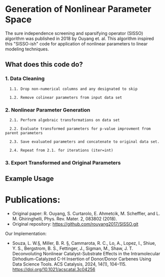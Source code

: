 # Generation of Nonlinear Parameter Space
The sure independence screening and sparsifying operator (SISSO) algorithm was published in 2018 by Ouyang et. al. This algorithm inspired this "SISSO-ish" code for application of nonlinear parameters to linear modeling techniques.

## What does this code do?
### 1. Data Cleaning
      1.1. Drop non-numerical columns and any designated to skip
   
      1.2. Remove colinear parameters from input data set
### 2. Nonlinear Parameter Generation
      2.1. Perform algebraic transformations on data set
   
      2.2. Evaluate transformed parameters for p-value improvment from parent parameters
   
      2.3. Save evaluated parameters and concatenate to original data set.
   
      2.4. Repeat from 2.1. for iterations (iter=int)
### 3. Export Transformed and Original Parameters

## Example Usage

# Publications:
- Original paper: R. Ouyang, S. Curtarolo, E. Ahmetcik, M. Scheffler, and L. M. Ghiringhelli, Phys. Rev. Mater. 2, 083802 (2018).
- Original repository: https://github.com/rouyang2017/SISSO.git

Our Implementation:
- Souza, L. W.§, Miller, B. R. §, Cammarota, R. C., Lo, A., Lopez, I., Shiue, Y. S., Bergstrom, B. S., Fettinger, J., Sigman, M., Shaw, J. T. Deconvoluting Nonlinear Catalyst-Substrate Effects in the Intramolecular Dirhodium-Catalyzed C-H Insertion of Donor/Donor Carbenes Using Data Science Tools. ACS Catalysis, 2024, 14(1), 104–115. https://doi.org/10.1021/acscatal.3c04256
